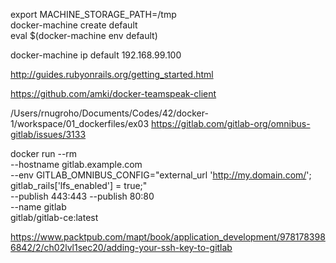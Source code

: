 export MACHINE_STORAGE_PATH=/tmp  
docker-machine create default  
eval $(docker-machine env default)  

docker-machine ip default
192.168.99.100

http://guides.rubyonrails.org/getting_started.html

https://github.com/amki/docker-teamspeak-client

/Users/rnugroho/Documents/Codes/42/docker-1/workspace/01_dockerfiles/ex03
https://gitlab.com/gitlab-org/omnibus-gitlab/issues/3133


docker run --rm \
    --hostname gitlab.example.com \
    --env GITLAB_OMNIBUS_CONFIG="external_url 'http://my.domain.com/'; gitlab_rails['lfs_enabled'] = true;" \
    --publish 443:443 --publish 80:80 \
    --name gitlab \
    gitlab/gitlab-ce:latest

https://www.packtpub.com/mapt/book/application_development/9781783986842/2/ch02lvl1sec20/adding-your-ssh-key-to-gitlab